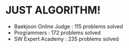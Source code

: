 # JUST ALGORITHM!

- Baekjoon Online Judge : 115 problems solved
- Programmers : 172 problems solved
- SW Expert Academy : 235 problems solved
